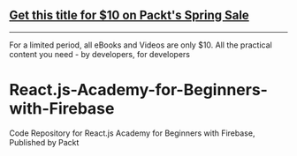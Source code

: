 ## [Get this title for $10 on Packt's Spring Sale](https://www.packt.com/V15742?utm_source=github&utm_medium=packt-github-repo&utm_campaign=spring_10_dollar_2022)
-----
For a limited period, all eBooks and Videos are only $10. All the practical content you need \- by developers, for developers

# React.js-Academy-for-Beginners-with-Firebase
Code Repository for React.js Academy for Beginners with Firebase, Published by Packt
